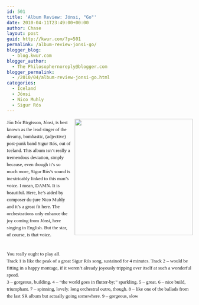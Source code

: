 ```yaml
---
id: 501
title: 'Album Review: Jónsi, "Go"'
date: 2010-04-11T23:49:00+00:00
author: Chase
layout: post
guid: http://kwur.com/?p=501
permalink: /album-review-jonsi-go/
blogger_blog:
  - blog.kwur.com
blogger_author:
  - The Philosophernoreply@blogger.com
blogger_permalink:
  - /2010/04/album-review-jonsi-go.html
categories:
  - Iceland
  - Jónsi
  - Nico Muhly
  - Sigur Rós
---
```

<div class="pf-content">
  <p>
    <a onblur="try {parent.deselectBloggerImageGracefully();} catch(e) {}" href="http://www.kwur.com/blog/uploaded_images/Jonsi-go-cover-783637.jpg"><img style="float:right; margin:0 0 10px 10px;cursor:pointer; cursor:hand;width: 320px; height: 315px;" src="http://www.kwur.com/blog/uploaded_images/Jonsi-go-cover-783632.jpg" border="0" alt="" /></a><span class="Apple-style-span" style="line-height: 19px; "><span class="Apple-style-span"  style="font-family:'times new roman';"><span class="Apple-style-span" style="font-size: small;">Jón Þór Birgisson, Jónsi, is best known as the lead singer of the dreamy, bombastic, (adjective) post-punk band Sigur Rós, out of Iceland. This album isn’t really a tremendous deviation, simply because, even though it’s so much more, Sigur Rós’s sound is inextricably linked to this man’s voice. I mean, DAMN. It is beautiful. Here, he’s aided by composer du-jure Nico Muhly and it’s a great fit here. The orchestrations only enhance the joy coming from Jónsi, here singing in English. But the star, of course, is that voice.</span></span></span>
  </p>
  
  <div>
    <span class="Apple-style-span"  style="font-family:'times new roman';"><span class="Apple-style-span" style="line-height: 19px;"><span class="Apple-style-span" style="font-size: small;"><br /></span></span></span>
  </div>
  
  <div>
    <span class="Apple-style-span" style="line-height: 19px; "><span class="Apple-style-span"  style="font-family:'times new roman';"><span class="Apple-style-span" style="font-size: small;">You really ought to play all. </span></span></span>
  </div>
  
  <div>
    <span class="Apple-style-span" style="line-height: 19px; "><span class="Apple-style-span"  style="font-family:'times new roman';"><span class="Apple-style-span" style="font-size: small;">Track 1 is like the peak of a great Sigur Rós song, sustained for 4 minutes. Track 2 – would be fitting in a happy montage, if it weren’t already joyously tripping over itself at such a wonderful speed. </span></span></span>
  </div>
  
  <div>
    <span class="Apple-style-span"  style="font-family:'times new roman';"><span class="Apple-style-span" style="line-height: 19px;"><span class="Apple-style-span" style="font-size: small;">3 – gorgeous, building. 4 – “the world goes in flutter-by;” sparkling. 5 – great. 6 – nice build, triumphant. 7 – spinning, lovely. long orchestral outro, though. 8 – like one of the ballads from the last SR album but actually going somewhere. 9 – gorgeous, slow</span></span></span>
  </div>
</div>